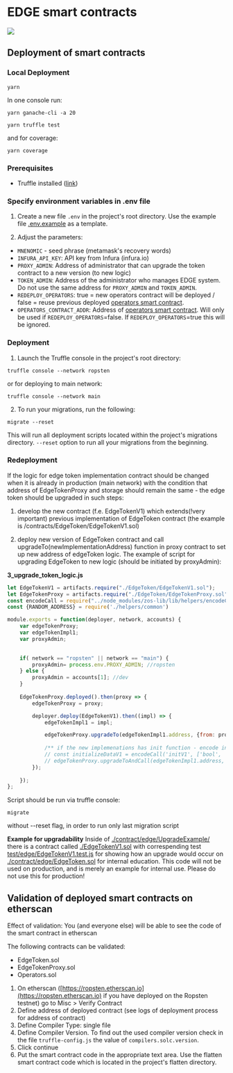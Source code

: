 # EDGE smart contracts

![](UML.svg)

## Deployment of smart contracts

### Local Deployment

```
yarn
```    

In one console run:   
``` 
yarn ganache-cli -a 20
```    

``` 
yarn truffle test
```

and for coverage:
```
yarn coverage
```

### Prerequisites
* Truffle installed ([link]( https://www.trufflesuite.com/truffle))

### Specify environment variables in .env file
1. Create a new file `.env` in the project's root directory. Use the example file [.env.example](./.env.example) as a template.

2. Adjust the parameters:
* `MNENOMIC` - seed phrase (metamask's recovery words)
* `INFURA_API_KEY`: API key from Infura (infura.io)
* `PROXY_ADMIN`: Address of administrator that can upgrade the token contract to a new version (to new logic) 
* `TOKEN_ADMIN`: Address of the administrator who manages EDGE system. Do not use the same address for `PROXY_ADMIN` and `TOKEN_ADMIN`.
* `REDEPLOY_OPERATORS`: true = new operators contract will be deployed / false = reuse previous deployed [operators smart contract](./contracts/role/BaseOperators.sol).
* `OPERATORS_CONTRACT_ADDR`: Address of [operators smart contract](./contract/role/BaseOperators.sol). Will only be used if `REDEPLOY_OPERATORS`=false. If `REDEPLOY_OPERATORS`=true this will be ignored. 

### Deployment
1.  Launch the Truffle console in the project's root directory:
```
truffle console --network ropsten
```

or for deploying to main network:

```
truffle console --network main
```

2. To run your migrations, run the following:
```
migrate --reset
```
This will run all deployment scripts located within the project's migrations directory. `--reset` option to run all your migrations from the beginning.

### Redeployment


If the logic for edge token implementation contract should be changed when it is already in production (main network) with the condition that address of EdgeTokenProxy and storage should remain the same - the edge token should be upgraded in such steps:


1.  develop the new contract (f.e. EdgeTokenV1) which extends(!very important) previous implementation of EdgeToken contract (the example is /contracts/EdgeToken/EdgeTokenV1.sol)

2.  deploy new version of EdgeToken contract and call upgradeTo(newImplementationAddress) function in proxy contract to set up new address of edgeToken logic. The example of script for upgrading EdgeToken to new logic (should be initiated by proxyAdmin):

**3_upgrade_token_logic.js** 


```js
let EdgeTokenV1 = artifacts.require("./EdgeToken/EdgeTokenV1.sol");
let EdgeTokenProxy = artifacts.require("./EdgeToken/EdgeTokenProxy.sol");
const encodeCall = require("../node_modules/zos-lib/lib/helpers/encodeCall");
const {RANDOM_ADDRESS} = require('./helpers/common')

module.exports = function(deployer, network, accounts) {
    var edgeTokenProxy;
    var edgeTokenImpl1;
    var proxyAdmin;

    
    if( network == "ropsten" || network == "main") {
        proxyAdmin= process.env.PROXY_ADMIN; //ropsten
    } else {
        proxyAdmin = accounts[1]; //dev
    }
    
    EdgeTokenProxy.deployed().then(proxy => {
        edgeTokenProxy = proxy;

        deployer.deploy(EdgeTokenV1).then((impl) => {
            edgeTokenImpl1 = impl;

            edgeTokenProxy.upgradeTo(edgeTokenImpl1.address, {from: proxyAdmin});
            
            /** if the new implemenations has init function - encode init function call first and then use upgradeToAndCall function instead of upgradeTo  */
            // const initializeDataV1 = encodeCall('initV1', ['bool', 'address', 'uint256'], [newBool, newAddr, newUint]);
            // edgeTokenProxy.upgradeToAndCall(edgeTokenImpl1.address, initializeDataV1, { from: proxyAdmin }))
        });
        
    });
};


```

Script should be run via truffle console:

```
migrate
```

without --reset flag, in order to run only last migration script

**Example for upgradability**
Inside of [./contract/edge/UpgradeExample/](./contract/edge/UpgradeExample/) there is a contract called [./EdgeTokenV1.sol](./contract/edge/UpgradeExample/EdgeTokenV1.sol) with correspending test [test/edge/EdgeTokenV1.test.js](.test/edge/EdgeTokenV1.test.js) for showing how an upgrade would occur on [./contract/edge/EdgeToken.sol]([./contract/edge/EdgeToken.sol) for internal education.  This code will not be used on production, and is merely an example for internal use.  Please do not use this for production!


## Validation of deployed smart contracts on etherscan
Effect of validation: You (and everyone else) will be able to see the code of the smart contract in etherscan

The following contracts can be validated:
* EdgeToken.sol
* EdgeTokenProxy.sol
* Operators.sol

1.  On etherscan ([https://ropsten.etherscan.io](https://ropsten.etherscan.io) if you have deployed on the Ropsten testnet) go to Misc > Verify Contract
2.  Define address of deployed contract (see logs of deployment process for address of contract)
3.  Define Compiler Type: single file
4.  Define Compiler Version. To find out the used compiler version check in the file `truffle-config.js` the value of `compilers.solc.version`.
5.  Click continue
6.  Put the smart contract code in the appropriate text area. Use the flatten smart contract code which is located in the project's flatten directory.